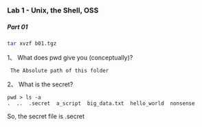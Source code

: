 ### Lab 1 - Unix, the Shell, OSS

##### Part 01


```sh
tar xvzf b01.tgz
```

1、 What does pwd give you (conceptually)?

``` The Absolute path of this folder```

2、 What is the secret?
```
pwd > ls -a
.  ..  .secret  a_script  big_data.txt  hello_world  nonsense
```

So, the secret file is .secret

